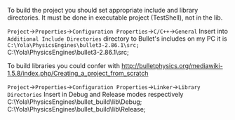 To build the project you should set appropriate include and library directories. It must be done in executable project (TestShell), not in the lib.

`Project`->`Properties`->`Configuration Properties`->`C/C++`->`General`
Insert into `Additional Include Directories` directory to Bullet's includes on my PC it is `C:\Yola\PhysicsEngines\bullet3-2.86.1\src;`
C:\Yola\PhysicsEngines\bullet3-2.86.1\src;

To build libraries you could confer with http://bulletphysics.org/mediawiki-1.5.8/index.php/Creating_a_project_from_scratch

`Project`->`Properties`->`Configuration Properties`->`Linker`->`Library Directories`
Insert in Debug and Release modes respectively
C:\Yola\PhysicsEngines\bullet_build\lib\Debug;
C:\Yola\PhysicsEngines\bullet_build\lib\Release;
